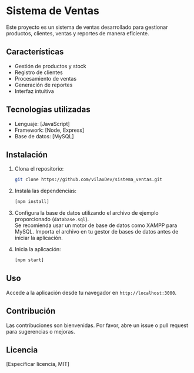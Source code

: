 # Sistema de Ventas

Este proyecto es un sistema de ventas desarrollado para gestionar productos, clientes, ventas y reportes de manera eficiente.

## Características

- Gestión de productos y stock
- Registro de clientes
- Procesamiento de ventas
- Generación de reportes
- Interfaz intuitiva

## Tecnologías utilizadas

- Lenguaje: [JavaScript]
- Framework: [Node, Express]
- Base de datos: [MySQL]

## Instalación

1. Clona el repositorio:
    ```bash
    git clone https://github.com/vilaxDev/sistema_ventas.git
    ```
2. Instala las dependencias:
    ```bash
    [npm install]
    ```
3. Configura la base de datos utilizando el archivo de ejemplo proporcionado (`database.sql`).  
    Se recomienda usar un motor de base de datos como XAMPP para MySQL. Importa el archivo en tu gestor de bases de datos antes de iniciar la aplicación.

4. Inicia la aplicación:
    ```bash
    [npm start]
    ```

## Uso

Accede a la aplicación desde tu navegador en `http://localhost:3000`.

## Contribución

Las contribuciones son bienvenidas. Por favor, abre un issue o pull request para sugerencias o mejoras.

## Licencia

[Especificar licencia, MIT]
